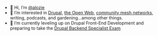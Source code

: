 - 👋 Hi, I’m [@alozie](https://github.com/alozie)
- 👀 I’m interested in [Drupal](https://www.drupal.org/association), [the Open Web](https://www.yearofopen.org/november-open-perspective-what-is-open-web/what-is-the-open-web-and-why-is-it-important-submitted-by-mark-surman-executive-director-of-the-mozilla-foundation/), [community mesh networks](https://urbanomnibus.net/2019/10/building-the-peoples-internet/), writing, podcasts, and gardening...among other things.
- 🌱 I’m currently leveling up on Drupal Front-End Development and preparing to take the [Drupal Backend Specialist Exam](https://docs.acquia.com/certification/study-guides/d9-backend-specialist/)
<!---
- 💞️ I’m looking to collaborate on ...
- 📫 How to reach me ...

alozie/alozie is a ✨ special ✨ repository because its `README.md` (this file) appears on your GitHub profile.
You can click the Preview link to take a look at your changes.
--->
